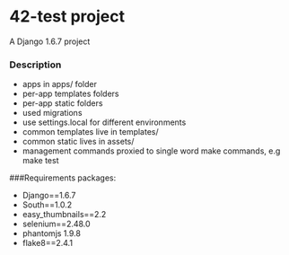 42-test project
===========================
A Django 1.6.7 project


### Description


* apps in apps/ folder
* per-app templates folders
* per-app static folders
* used migrations
* use settings.local for different environments
* common templates live in templates/
* common static lives in assets/
* management commands proxied to single word make commands, e.g make test


###Requirements packages:

* Django==1.6.7
* South==1.0.2
* easy_thumbnails==2.2
* selenium==2.48.0
* phantomjs 1.9.8
* flake8==2.4.1

